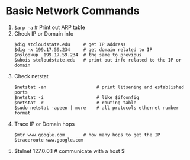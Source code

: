 # Basic Network Commands

1. `$arp -a`    # Print out ARP table  
2. Check IP or Domain info
   ```
   $dig stcloudstate.edu     # get IP address
   $dig -x 199.17.59.234     # get domain related to IP
   $nslookup  199.17.59.234  # the same to previous
   $whois stcloudstate.edu   # print out info related to the IP or domain
   ```
3. Check netstat  
   ```
   $netstat -an                   # print litsening and established ports
   $netstat -i                    # like $ifconfig
   $netstat -r                    # routing table
   $sudo netstat -apeen | more    # all protocols ethernet number format
   ```
4. Trace IP or Domain hops
   ```
   $mtr www.google.com       # how many hops to get the IP
   $traceroute www.google.com
   ```
5. $telnet 127.0.0.1         # communicate with a host
   $